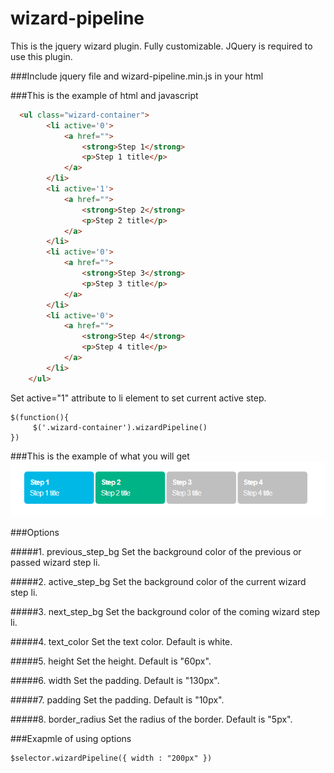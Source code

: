 # wizard-pipeline
This is the jquery wizard plugin. Fully customizable. JQuery is required to use this plugin.

###Include jquery file and wizard-pipeline.min.js in your html

###This is the example of html and javascript

```html
  <ul class="wizard-container">
		<li active='0'>
			<a href="">
				<strong>Step 1</strong>
				<p>Step 1 title</p>
			</a>
		</li>
		<li active='1'>
			<a href="">
				<strong>Step 2</strong>
				<p>Step 2 title</p>
			</a>
		</li>
		<li active='0'>
			<a href="">
				<strong>Step 3</strong>
				<p>Step 3 title</p>
			</a>
		</li>
		<li active='0'>
			<a href="">
				<strong>Step 4</strong>
				<p>Step 4 title</p>
			</a>
		</li>
	</ul>
```	

Set active="1" attribute to li element to set current active step. 

	$(function(){
	     $('.wizard-container').wizardPipeline()
	})
	
###This is the example of what you will get
![alt tag](https://github.com/waiyanhein/wy-wizard/blob/master/sample.png)

###Options

#####1. previous_step_bg
  Set the background color of the previous or passed wizard step li.

#####2. active_step_bg
  Set the background color of the current wizard step li.
  
#####3. next_step_bg
  Set the background color of the coming wizard step li.
  
#####4. text_color
  Set the text color. Default is white.
  
#####5. height
  Set the height. Default is "60px".
  
#####6. width
  Set the padding. Default is "130px".
  
#####7. padding
  Set the padding. Default is "10px".
  
#####8. border_radius
  Set the radius of the border. Default is "5px".
  
###Exapmle of using options
```html
$selector.wizardPipeline({ width : "200px" })
```
